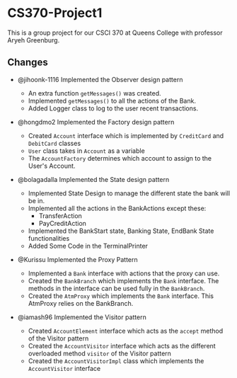 # CS370-Project1

This is a group project for our CSCI 370 at Queens College with professor Aryeh Greenburg.

## Changes
- @jihoonk-1116 Implemented the Observer design pattern
	- An extra function `getMessages()` was created.
	- Implemented `getMessages()` to all the actions of the Bank.
	- Added Logger class to log to the user recent transactions.

- @hongdmo2 Implemented the Factory design pattern
	- Created `Account` interface which is implemented by `CreditCard` and `DebitCard` classes
	- `User` class takes in `Account` as a variable
	- The `AccountFactory` determines which account to assign to the User's Account.

- @bolagadalla Implemented the State design pattern
	- Implemented State Design to manage the different state the bank will be in.
	- Implemented all the actions in the BankActions except these:
  		- TransferAction
  		- PayCreditAction
	- Implemented the BankStart state, Banking State, EndBank State functionalities
	- Added Some Code in the TerminalPrinter

- @Kurissu Implemented the Proxy Pattern
	- Implemented a `Bank` interface with actions that the proxy can use.
	- Created the `BankBranch` which implements the `Bank` interface. 
	The methods in the interface can be used fully in the `BankBranch`.
	- Created the `AtmProxy` which implements the `Bank` interface.
	This AtmProxy relies on the BankBranch.
	
- @iamash96 Implemented the Visitor pattern
	- Created `AccountElement` interface which acts as the `accept` method of the Visitor pattern
	- Created the `AccountVisitor` interface which acts as the different overloaded method `visitor` of the Visitor pattern
	- Created the `AccountVisitorImpl` class which implements the `AccountVisitor` interface